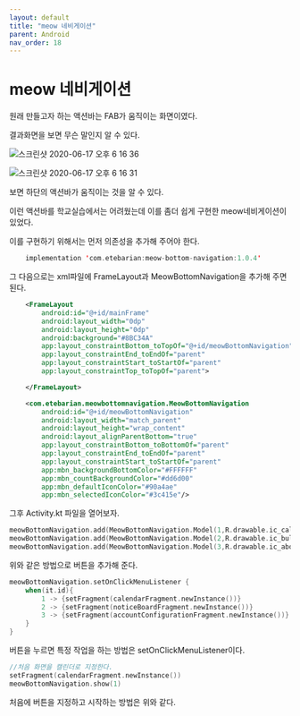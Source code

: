 ```yaml
---
layout: default
title: "meow 네비게이션"
parent: Android
nav_order: 18
---
```


# meow 네비게이션

원래 만들고자 하는 액션바는 FAB가 움직이는 화면이였다.

결과화면을 보면 무슨 말인지 알 수 있다.

![스크린샷 2020-06-17 오후 6 16 36](https://user-images.githubusercontent.com/16849874/84879841-b67ed500-b0c6-11ea-8bd9-dc580d7bd8f1.png)

![스크린샷 2020-06-17 오후 6 16 31](https://user-images.githubusercontent.com/16849874/84879853-baaaf280-b0c6-11ea-86a3-5dce14b8970e.png)

보면 하단의 액션바가 움직이는 것을 알 수 있다.

이런 액션바를 학교실습에서는 어려웠는데 이를 좀더 쉽게 구현한 meow네비게이션이 있었다.

이를 구현하기 위해서는 먼저 의존성을 추가해 주어야 한다.

```kotlin
    implementation 'com.etebarian:meow-bottom-navigation:1.0.4'
```

그 다음으로는 xml파일에 FrameLayout과 MeowBottomNavigation을 추가해 주면 된다.

```xml
    <FrameLayout
        android:id="@+id/mainFrame"
        android:layout_width="0dp"
        android:layout_height="0dp"
        android:background="#8BC34A"
        app:layout_constraintBottom_toTopOf="@+id/meowBottomNavigation"
        app:layout_constraintEnd_toEndOf="parent"
        app:layout_constraintStart_toStartOf="parent"
        app:layout_constraintTop_toTopOf="parent">

    </FrameLayout>

    <com.etebarian.meowbottomnavigation.MeowBottomNavigation
        android:id="@+id/meowBottomNavigation"
        android:layout_width="match_parent"
        android:layout_height="wrap_content"
        android:layout_alignParentBottom="true"
        app:layout_constraintBottom_toBottomOf="parent"
        app:layout_constraintEnd_toEndOf="parent"
        app:layout_constraintStart_toStartOf="parent"
        app:mbn_backgroundBottomColor="#FFFFFF"
        app:mbn_countBackgroundColor="#dd6d00"
        app:mbn_defaultIconColor="#90a4ae"
        app:mbn_selectedIconColor="#3c415e"/>
```

그후 Activity.kt 파일을 열어보자.

```kotlin
meowBottomNavigation.add(MeowBottomNavigation.Model(1,R.drawable.ic_calendar))
meowBottomNavigation.add(MeowBottomNavigation.Model(2,R.drawable.ic_bulltinboard))
meowBottomNavigation.add(MeowBottomNavigation.Model(3,R.drawable.ic_about))
```

위와 같은 방법으로 버튼을 추가해 준다.

```kotlin
meowBottomNavigation.setOnClickMenuListener {
    when(it.id){
        1 -> {setFragment(calendarFragment.newInstance())}
        2 -> {setFragment(noticeBoardFragment.newInstance())}
        3 -> {setFragment(accountConfigurationFragment.newInstance())}
    }
}
```

버튼을 누르면 특정 작업을 하는 방법은 setOnClickMenuListener이다.

```kotlin
//처음 화면을 캘린더로 지정한다.
setFragment(calendarFragment.newInstance())
meowBottomNavigation.show(1)
```

처음에 버튼을 지정하고 시작하는 방법은 위와 같다.